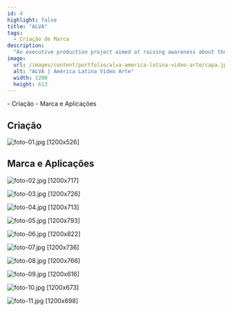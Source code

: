 ```yaml
---
id: 4
highlight: false
title: "ALVA"
tags:
  - Criação de Marca
description:
  "An executive production project aimed at raising awareness about the importance of traffic safety."
image:
  url: /images/content/portfolio/alva-america-latina-video-arte/capa.jpg
  alt: "ALVA | América Latina Vídeo Arte"
  width: 1200
  height: 613
---
```

<Titulo subtitulo="América Latina Vídeo Arte"/>

<Tags />

<RedesSociais />

<IconeCompartilhar />

<ImagemPrincipal />

<Toc>
- Criação
- Marca e Aplicações
</Toc>

## Criação

![foto-01.jpg [1200x526] ](/images/content/portfolio/alva-america-latina-video-arte/foto-01.jpg)

## Marca e Aplicações

![foto-02.jpg [1200x717] ](/images/content/portfolio/alva-america-latina-video-arte/foto-02.jpg)

![foto-03.jpg [1200x726] ](/images/content/portfolio/alva-america-latina-video-arte/foto-03.jpg)

![foto-04.jpg [1200x713] ](/images/content/portfolio/alva-america-latina-video-arte/foto-04.jpg)

![foto-05.jpg [1200x793] ](/images/content/portfolio/alva-america-latina-video-arte/foto-05.jpg)

![foto-06.jpg [1200x822] ](/images/content/portfolio/alva-america-latina-video-arte/foto-06.jpg)

![foto-07.jpg [1200x736] ](/images/content/portfolio/alva-america-latina-video-arte/foto-07.jpg)

![foto-08.jpg [1200x766] ](/images/content/portfolio/alva-america-latina-video-arte/foto-08.jpg)

![foto-09.jpg [1200x616] ](/images/content/portfolio/alva-america-latina-video-arte/foto-09.jpg)

![foto-10.jpg [1200x673] ](/images/content/portfolio/alva-america-latina-video-arte/foto-10.jpg)

![foto-11.jpg [1200x698] ](/images/content/portfolio/alva-america-latina-video-arte/foto-11.jpg)

<BotaoCompartilhar />

<Espaco altura="40px" />
